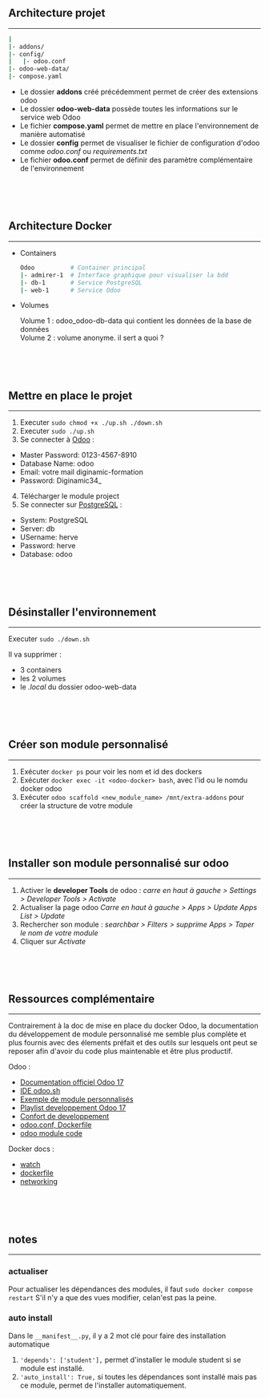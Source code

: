 ﻿## Architecture projet

---

```bash
|
|- addons/
|- config/
|   |- odoo.conf
|- odoo-web-data/
|- compose.yaml
```

- Le dossier **addons** créé précédemment permet de créer des extensions odoo
- Le dossier **odoo-web-data** possède toutes les informations sur le service web Odoo
- Le fichier **compose.yaml** permet de mettre en place l'environnement de manière automatisé
- Le dossier **config** permet de visualiser le fichier de configuration d'odoo comme _odoo.conf_ ou _requirements.txt_
- Le fichier **odoo.conf** permet de définir des paramètre complémentaire de l'environnement

<br>
<br>
<br>

## Architecture Docker

---

- Containers

  ```bash
  Odoo          # Container principal
  |- admirer-1  # Interface graphique pour visualiser la bdd
  |- db-1       # Service PostgreSQL
  |- web-1      # Service Odoo
  ```

- Volumes

  Volume 1 : odoo_odoo-db-data qui contient les données de la base de données  
  Volume 2 : volume anonyme. il sert a quoi ?

<br>
<br>
<br>

## Mettre en place le projet

---

1. Executer `sudo chmod +x ./up.sh ./down.sh`
2. Executer `sudo ./up.sh`
3. Se connecter à [Odoo](http://localhost:8069/) :

- Master Password: 0123-4567-8910
- Database Name: odoo
- Email: votre mail diginamic-formation
- Password: Diginamic34\_

4. Télécharger le module project
5. Se connecter sur [PostgreSQL](http://localhost:8070/) :

- System: PostgreSQL
- Server: db
- USername: herve
- Password: herve
- Database: odoo

<br>
<br>
<br>

## Désinstaller l'environnement

---

Executer `sudo ./down.sh`

Il va supprimer :

- 3 containers
- les 2 volumes
- le _.local_ du dossier odoo-web-data

<br>
<br>
<br>

## Créer son module personnalisé

---

1. Exécuter `docker ps` pour voir les nom et id des dockers
2. Exécuter `docker exec -it <odoo-docker> bash`, avec l'id ou le nomdu docker odoo
3. Exécuter `odoo scaffold <new_module_name> /mnt/extra-addons` pour créer la structure de votre module

<br>
<br>
<br>

## Installer son module personnalisé sur odoo

---

1. Activer le **developer Tools** de odoo : _carre en haut à gauche > Settings > Developer Tools > Activate_
2. Actualiser la page odoo _Carre en haut à gauche > Apps > Update Apps List > Update_
3. Rechercher son module : _searchbar > Filters > supprime Apps > Taper le nom de votre module_
4. Cliquer sur _Activate_

<br>
<br>
<br>

## Ressources complémentaire

---

Contrairement à la doc de mise en place du docker Odoo, la documentation du développement de module personnalisé me semble plus complète et plus fournis avec des élements préfait et des outils sur lesquels ont peut se reposer afin d'avoir du code plus maintenable et être plus productif.

Odoo :

- [Documentation officiel Odoo 17](https://www.odoo.com/documentation/17.0/)
- [IDE odoo.sh](https://youtu.be/QuNsa9n9PMg)
- [Exemple de module personnalisés](https://github.com/er-harsh-dhaduk/odoo-training/tree/16.0/custom_addons)
- [Playlist developpement Odoo 17](https://www.youtube.com/playlist?list=PLAR8TpPnVeTTt2EpERduzawPjD4ToMtvc)
- [Confort de developpement](https://apps.odoo.com/apps/modules/17.0/odoo_python_pip_install_library/)
- [odoo.conf, Dockerfile](https://github.com/odoo/docker/tree/master/17.0)
- [odoo module code](https://github.com/odoo/odoo/tree/17.0/addons)

Docker docs :

- [watch](https://docs.docker.com/language/python/develop/)
- [dockerfile](https://docs.docker.com/reference/dockerfile/)
- [networking](https://docs.docker.com/compose/networking/)

<br>
<br>
<br>

## notes

---

### actualiser

Pour actualiser les dépendances des modules, il faut `sudo docker compose restart`
S'il n'y a que des vues modifier, celan'est pas la peine.

### auto install

Dans le `__manifest__.py`, il y a 2 mot clé pour faire des installation automatique

1. `'depends': ['student'],` permet d'installer le module student si se module est installé.
2. `'auto_install': True,` si toutes les dépendances sont installé mais pas ce module, permet de l'installer automatiquement.
